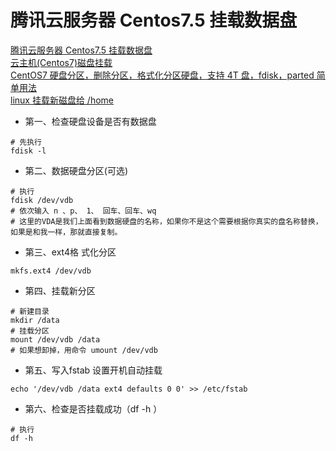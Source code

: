 # 腾讯云服务器 Centos7.5 挂载数据盘

[腾讯云服务器 Centos7.5 挂载数据盘](https://blog.csdn.net/u010227042/article/details/123129187)  
[云主机(Centos7)磁盘挂载](https://cloud.tencent.com/developer/article/1343954?from=15425)  
[CentOS7 硬盘分区，删除分区，格式化分区硬盘，支持 4T 盘，fdisk，parted 简单用法](https://wenku.baidu.com/view/14f23558a16925c52cc58bd63186bceb19e8ed22.html)  
[linux 挂载新磁盘给 /home](https://www.codenong.com/cs106153146/)

- 第一、检查硬盘设备是否有数据盘
```
# 先执行
fdisk -l
```

- 第二、数据硬盘分区(可选)
```
# 执行
fdisk /dev/vdb
# 依次输入 n 、p、 1、 回车、回车、wq
# 这里的VDA是我们上面看到数据硬盘的名称，如果你不是这个需要根据你真实的盘名称替换，如果是和我一样，那就直接复制。
```

- 第三、ext4格 式化分区
```
mkfs.ext4 /dev/vdb
```

- 第四、挂载新分区
```
# 新建目录
mkdir /data
# 挂载分区
mount /dev/vdb /data
# 如果想卸掉，用命令 umount /dev/vdb
```

- 第五、写入fstab 设置开机自动挂载
```
echo '/dev/vdb /data ext4 defaults 0 0' >> /etc/fstab
```

- 第六、检查是否挂载成功（df -h ）
```
# 执行
df -h
```
